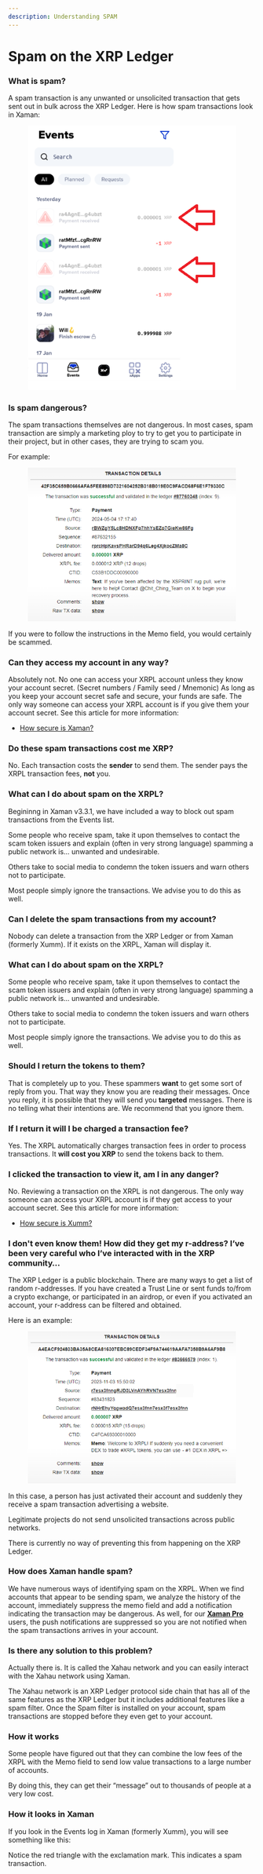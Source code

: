 ```yaml
---
description: Understanding SPAM
---
```


# Spam on the XRP Ledger

### **What is spam?**

A spam transaction is any unwanted or unsolicited transaction that gets sent out in bulk across the XRP Ledger. Here is how spam transactions look in Xaman:

<figure><img src="../.gitbook/assets/Spam - 1 (1).png" alt=""><figcaption></figcaption></figure>

### **Is spam dangerous?**

The spam transactions themselves are not dangerous. In most cases, spam transaction are simply a marketing ploy to try to get you to participate in their project, but in other cases, they are trying to scam you.&#x20;

For example:

<figure><img src="../.gitbook/assets/Scam transaction.png" alt=""><figcaption></figcaption></figure>

If you were to follow the instructions in the Memo field, you would certainly be scammed.

### **Can they access my account in any way?**

Absolutely not. No one can access your XRPL account unless they know your account secret. (Secret numbers / Family seed / Mnemonic) As long as you keep your account secret safe and secure, your funds are safe. The only way someone can access your XRPL account is if you give them your account secret. See this article for more information:

* [How secure is Xaman?](../security-and-xumm/all-about-security/how-secure-is-xumm.md)

### **Do these spam transactions cost me XRP?**

No. Each transaction costs the **sender** to send them. The sender pays the XRPL transaction fees, **not** you.

### **What can I do about spam on the XRPL?**

Begininng in Xaman v3.3.1, we have included a way to block out spam transactions from the Events list.



Some people who receive spam, take it upon themselves to contact the scam token issuers and explain (often in very strong language) spamming a public network is… unwanted and undesirable.

Others take to social media to condemn the token issuers and warn others not to participate.

Most people simply ignore the transactions. We advise you to do this as well.



### **Can I delete the spam transactions from my account?**

Nobody can delete a transaction from the XRP Ledger or from Xaman (formerly Xumm). If it exists on the XRPL, Xaman will display it.

### **What can I do about spam on the XRPL?**

Some people who receive spam, take it upon themselves to contact the scam token issuers and explain (often in very strong language) spamming a public network is… unwanted and undesirable.

Others take to social media to condemn the token issuers and warn others not to participate.

Most people simply ignore the transactions. We advise you to do this as well.

###

### **Should I return the tokens to them?**

That is completely up to you. These spammers **want** to get some sort of reply from you. That way they know you are reading their messages. Once you reply, it is possible that they will send you **targeted** messages. There is no telling what their intentions are. We recommend that you ignore them.

### **If I return it will I be charged a transaction fee?**

Yes. The XRPL automatically charges transaction fees in order to process transactions. It **will cost you XRP** to send the tokens back to them.

### **I clicked the transaction to view it, am I in any danger?**

No. Reviewing a transaction on the XRPL is not dangerous. The only way someone can access your XRPL account is if they get access to your account secret. See this article for more information:

* [How secure is Xumm?](../security-and-xumm/all-about-security/how-secure-is-xumm.md)

### **I don't even know them! How did they get my r-address? I’ve been very careful who I’ve interacted with in the XRP community…**

The XRP Ledger is a public blockchain. There are many ways to get a list of random r-addresses. If you have created a Trust Line or sent funds to/from a crypto exchange, or participated in an airdrop, or even if you activated an account, your r-address can be filtered and obtained.&#x20;

Here is an example:

<figure><img src="../.gitbook/assets/scam transaction1.png" alt=""><figcaption></figcaption></figure>

In this case, a person has just activated their account and suddenly they receive a spam transaction advertising a website.

Legitimate projects do not send unsolicited transactions across public networks.

There is currently no way of preventing this from happening on the XRP Ledger.

### **How does Xaman handle spam?**

We have numerous ways of identifying spam on the XRPL. When we find accounts that appear to be sending spam, we analyze the history of the account, immediately suppress the memo field and add a notification indicating the transaction may be dangerous. As well, for our [**Xaman Pro**](https://support.xumm.app/hc/en-us/articles/6138022550418) users, the push notifications are suppressed so you are not notified when the spam transactions arrives in your account.

### **Is there any solution to this problem?**

Actually there is. It is called the Xahau network and you can easily interact with the Xahau network using Xaman.

The Xahau network is an XRP Ledger protocol side chain that has all of the same features as the XRP Ledger but it includes additional features like a spam filter.  Once the Spam filter is installed on your account, spam transactions are stopped before they even get to your account.

### **How it works**

Some people have figured out that they can combine the low fees of the XRPL with the Memo field to send low value transactions to a large number of accounts.

By doing this, they can get their “message” out to thousands of people at a very low cost.

### **How it looks in Xaman**

If you look in the Events log in Xaman (formerly Xumm), you will see something like this:

Notice the red triangle with the exclamation mark. This indicates a spam transaction.
